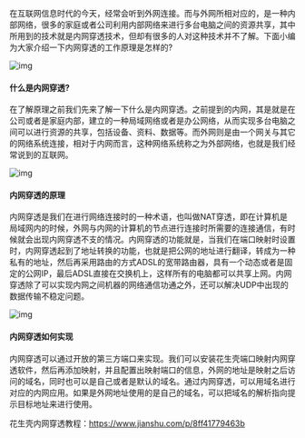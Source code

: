在互联网信息时代的今天，经常会听到外网连接。而与外网所相对应的，是一种内部网络，很多的家庭或者公司利用内部网络来进行多台电脑之间的资源共享，其中所用到的技术就是内网穿透技术，但却有很多的人对这种技术并不了解。下面小编为大家介绍一下内网穿透的工作原理是怎样的?

![img](http://upload-images.jianshu.io/upload_images/6943526-4a5125c0d41f65b1.jpg?imageMogr2/auto-orient/strip%7CimageView2/2/w/1240)

#### 什么是内网穿透?
在了解原理之前我们先来了解一下什么是内网穿透。之前提到的内网，其是就是在公司或者是家庭内部，建立的一种局域网络或者是办公网络，从而实现多台电脑之间可以进行资源的共享，包括设备、资料、数据等。而外网则是由一个网关与其它的网络系统连接，相对于内网而言，这种网络系统称之为外部网络，也就是我们经常说到的互联网。

![img](http://upload-images.jianshu.io/upload_images/6943526-e0f35ace1eb60891.jpg?imageMogr2/auto-orient/strip%7CimageView2/2/w/1240)

#### 内网穿透的原理
内网穿透是我们在进行网络连接时的一种术语，也叫做NAT穿透，即在计算机是局域网内的时候，外网与内网的计算机的节点进行连接时所需要的连接通信，有时候就会出现内网穿透不支的情况。内网穿透的功能就是，当我们在端口映射时设置时，内网穿透起到了地址转换的功能，也就是把公网的地址进行翻译，转成为一种私有的地址，然后再采用路由的方式ADSL的宽带路由器，具有一个动态或者是固定的公网IP，最后ADSL直接在交换机上，这样所有的电脑都可以共享上网。内网穿透除了可以实现内网之间机器的网络通信功通之外，还可以解决UDP中出现的数据传输不稳定问题。

![img](http://upload-images.jianshu.io/upload_images/6943526-0701589e67cdd3ed.jpg?imageMogr2/auto-orient/strip%7CimageView2/2/w/1240)

#### 内网穿透如何实现

内网穿透可以通过开放的第三方端口来实现。我们可以安装花生壳端口映射内网穿透软件，然后再添加映射，并且配置出映射端口的信息，外网的地址是映射之后访问的域名，同时也可以是自己或者是默认的域名。通过内网穿透，可以用域名进行对应的内网应用。如果是外网地址使用的是自己的域名，可以把域名的解析指向提示目标地址来进行使用。

花生壳内网穿透教程：https://www.jianshu.com/p/8ff41779463b

